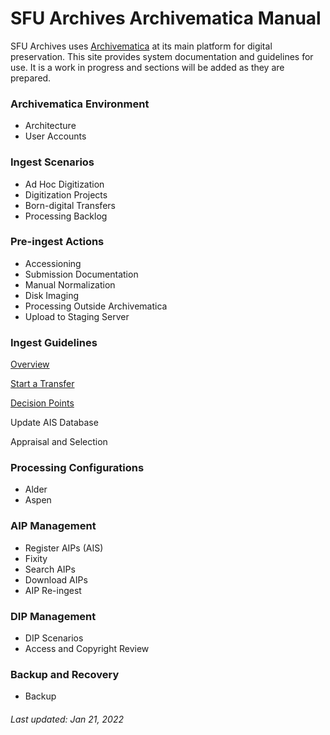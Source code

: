 # SFU Archives Archivematica Manual
SFU Archives uses [Archivematica](https://www.archivematica.org/en/) at its main platform for digital preservation. This site provides system documentation and guidelines for use. It is a work in progress and sections will be added as they are prepared.

### Archivematica Environment
- Architecture
- User Accounts

### Ingest Scenarios
- Ad Hoc Digitization
- Digitization Projects
- Born-digital Transfers
- Processing Backlog

### Pre-ingest Actions
- Accessioning
- Submission Documentation
- Manual Normalization
- Disk Imaging
- Processing Outside Archivematica
- Upload to Staging Server

### Ingest Guidelines
[Overview](ingest-guidelines/overview.md)

[Start a Transfer](ingest-guidelines/start-transfer.md)

[Decision Points](ingest-guidelines/decision-points.md)

Update AIS Database

Appraisal and Selection

### Processing Configurations
- Alder
- Aspen

### AIP Management
- Register AIPs (AIS)
- Fixity
- Search AIPs
- Download AIPs
- AIP Re-ingest

### DIP Management
- DIP Scenarios
- Access and Copyright Review

### Backup and Recovery
- Backup

###### Last updated: Jan 21, 2022
